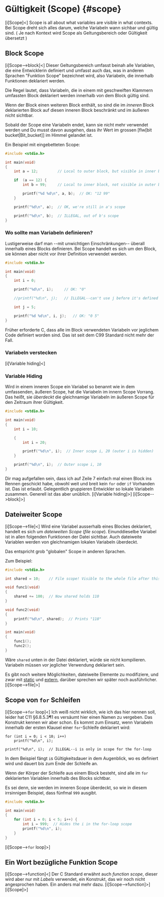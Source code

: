 <!-- Beej's guide to C

# vim: ts=4:sw=4:nosi:et:tw=72
-->

# Gültigkeit (Scope) {#scope}

[i[Scope]<]
Scope is all about what variables are visible in what contexts.
Bei Scope dreht sich alles darum, welche Variabeln wann sichbar und
gültig sind. ( Je nach Kontext wird Scope als Geltungsbereich oder
Gültigkeit übersetzt )

## Block Scope

[i[Scope-->block]<]
Dieser Geltungsbereich umfasst beinah alle Variablen, die eine
Entwicklerin definiert und umfasst auch das, was in anderen Sprachen
"Funktion Scope" bezeichnet wird, also Variabeln, die innerhalb
Funktionen deklariert werden.

Die Regel lautet, dass Variabeln, die in einem mit geschweiften Klammern
umfassten Block deklariert werden innerhalb von dem Block gültig sind.

Wenn der Block einen weiteren Block enthält, so sind die im _inneren_
Block deklarierten Block auf diesen inneren Block beschränkt und im
äußeren nicht sichtbar.

Sobald der Scope eine Variabeln endet, kann sie nicht mehr verwendet
werden und Du musst davon ausgehen, dass ihr Wert im grossen [flw[bit
bucket|Bit_bucket]] im Himmel gelandet ist.

Ein Beispiel mit eingebetteten Scope:

``` {.c .numberLines}
#include <stdio.h>

int main(void)
{
    int a = 12;         // Local to outer block, but visible in inner block

    if  (a == 12) {
        int b = 99;     // Local to inner block, not visible in outer block

        printf("%d %d\n", a, b);  // OK: "12 99"
    }

    printf("%d\n", a);  // OK, we're still in a's scope

    printf("%d\n", b);  // ILLEGAL, out of b's scope
}
```

### Wo sollte man Variabeln definieren?

Lustigerweise darf man --mit unwichtigen Einschränkungen-- überall
innerhalb eines Blocks definieren. Bei Scope handelt es sich um den
Block, sie können aber nicht vor ihrer Definition verwendet werden.

``` {.c .numberLines}
#include <stdio.h>

int main(void)
{
    int i = 0;

    printf("%d\n", i);     // OK: "0"

    //printf("%d\n", j);   // ILLEGAL--can't use j before it's defined

    int j = 5;

    printf("%d %d\n", i, j);   // OK: "0 5"
}
```

Früher erforderte C, dass alle im Block verwendeten Variabeln vor
jeglichem Code definiert worden sind. Das ist seit dem C99 Standard
nicht mehr der Fall.

### Variabeln verstecken
[i[Variable hiding]<]

### Variable Hiding
Wird in einem inneren Scope ein Variabel so benannt wie in dem
umfassenden, äußeren Scope, hat die Variabeln im innern Scope Vorrang.
Das heißt, sie _überdeckt_ die gleichnamige Variabeln im äußeren Scope
für den Zeitraum ihrer Gültigkeit.

``` {.c .numberLines}
#include <stdio.h>

int main(void)
{
    int i = 10;

    {
        int i = 20;

        printf("%d\n", i);  // Inner scope i, 20 (outer i is hidden)
    }

    printf("%d\n", i);  // Outer scope i, 10
}
```

Dir mag aufgefallen sein, dass ich auf Zeile 7 einfach mal einen Block
ins Rennen geschickt habe, obwohl weit und breit kein `for` oder `if`
Vorhanden ist. Das ist erlaubt. Gelegentlich gruppieren Entwickler so
lokale Variabeln zusammen. Generell ist das aber unüblich.
[i[Variable hiding]>]
[i[Scope-->block]>]

## Dateiweiter Scope

[i[Scope-->file]<]
Wird eine Variabel ausserhalb eines Blockes deklariert, handelt es sich
um _dateiweiten Scope_ (_file scope_). Einunddieselbe Variabel ist in allen
folgenden Funktionen der Datei sichtbar. Auch dateiweite Variablen
werden von gleichnamigen lokalen Variabeln überdeckt. 

Das entspricht grob "globalen" Scope in anderen Sprachen.

Zum Beispiel:

``` {.c .numberLines}
#include <stdio.h>

int shared = 10;    // File scope! Visible to the whole file after this!

void func1(void)
{
    shared += 100;  // Now shared holds 110
}

void func2(void)
{
    printf("%d\n", shared);  // Prints "110"
}

int main(void)
{
    func1();
    func2();
}
```

Wäre `shared` unten in der Datei deklariert, würde sie nicht
kompilieren. Variabeln müssen _vor_ jeglicher Verwendung deklariert
sein.

Es gibt noch weitere Möglichkeiten, dateiweite Elemente zu modifiziere,
und zwar mit
[static](#static) und [extern](#extern), darüber sprechen wir später
noch ausführlicher.
[i[Scope-->file]>]

## Scope von `for` Schleifen

[i[Scope-->`for` loop]<]
Ich weiß nicht wirklich, wie ich das hier nennen soll, leider hat
C11 §6.8.5.3¶1 es versäumt hier einen Namen zu vergeben. Das Konstrukt
kennen wir aber schon. Es kommt zum Einsatz, wenn Variabeln innerhalb
der ersten Klausel einer `for`-Schleife deklariert wird:

``` {.c}
for (int i = 0; i < 10; i++)
    printf("%d\n", i);

printf("%d\n", i);  // ILLEGAL--i is only in scope for the for-loop
```

In dem Beispiel fängt `i`s Gültigkeitsdauer in dem Augenblick, wo es
definiert wird und dauert bis zum Ende der Schleife an.

Wenn der Körper der Schleife aus einem Block besteht, sind alle im `for`
deklarierten Variablen innerhalb des Blocks sichtbar.

Es sei denn, sie werden im inneren Scope überdeckt, so wie in diesem
irrsinnigen Beispiel, dass fünfmal `999` ausgibt.

``` {.c .numberLines}
#include <stdio.h>

int main(void)
{
    for (int i = 0; i < 5; i++) {
        int i = 999;  // Hides the i in the for-loop scope
        printf("%d\n", i);
    }
}
```
[i[Scope-->`for` loop]>]

## Ein Wort bezügliche Funktion Scope

[i[Scope-->function]<]
Der C Standard erwähnt auch _function scope_, dieser wird aber nur mit
_Labels_ verwendet, ein Konstrukt, das wir noch nicht angesprochen
haben. Ein anders mal mehr dazu.
[i[Scope-->function]>]
[i[Scope]>]
